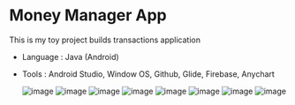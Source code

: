 # Money Manager App

This is my toy project builds transactions application

- Language : Java (Android)
- Tools : Android Studio, Window OS, Github, Glide, Firebase, Anychart

  ![image](https://github.com/user-attachments/assets/395f1c7f-72ab-4ddd-a8bf-69fc6d19851f)
  ![image](https://github.com/user-attachments/assets/8eae32a7-68a8-49bd-96ea-4b4adeac9b1b)
  ![image](https://github.com/user-attachments/assets/34cab805-25d2-4f27-9f63-a708b44f91d6)
  ![image](https://github.com/user-attachments/assets/a6374243-cc00-4e00-b5ce-178d3a746aea)
  ![image](https://github.com/user-attachments/assets/9b2b9c0f-708f-4a17-94de-609ee81a38dc)
  ![image](https://github.com/user-attachments/assets/b5b8d555-8f9f-42ea-9b64-ebb8c6742fca)
  ![image](https://github.com/user-attachments/assets/a59b8608-3c38-4019-9db5-05437c534030)
  ![image](https://github.com/user-attachments/assets/bfccf20f-60e0-43a8-90d0-71b0afbd5a08)
